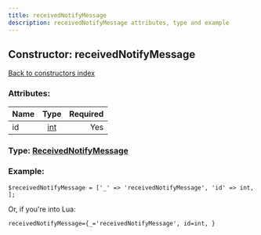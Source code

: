 ```yaml
---
title: receivedNotifyMessage
description: receivedNotifyMessage attributes, type and example
---
```

## Constructor: receivedNotifyMessage  
[Back to constructors index](index.md)



### Attributes:

| Name     |    Type       | Required |
|----------|:-------------:|---------:|
|id|[int](../types/int.md) | Yes|



### Type: [ReceivedNotifyMessage](../types/ReceivedNotifyMessage.md)


### Example:

```
$receivedNotifyMessage = ['_' => 'receivedNotifyMessage', 'id' => int, ];
```  

Or, if you're into Lua:  


```
receivedNotifyMessage={_='receivedNotifyMessage', id=int, }

```


